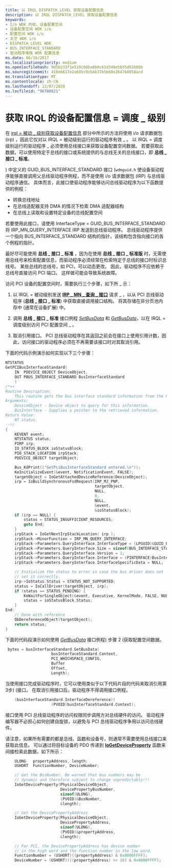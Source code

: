 ```yaml
---
title: 以 IRQL DISPATCH_LEVEL 获取设备配置信息
description: 以 IRQL DISPATCH_LEVEL 获取设备配置信息
keywords:
- I/o WDK 内核，设备配置空间
- 设备配置空间 WDK i/o
- 配置空间 WDK i/o
- 太空 WDK i/o
- DISPATCH_LEVEL WDK
- BUS_INTERFACE_STANDARD
- 驱动程序堆栈 WDK 配置信息
ms.date: 06/16/2017
ms.localizationpriority: medium
ms.openlocfilehash: 9d5b233f1e519c68ba0b0c61d348e5035d92686b
ms.sourcegitcommit: 418e6617e2a695c9cb4b37b5b60e264760858acd
ms.translationtype: MT
ms.contentlocale: zh-CN
ms.lasthandoff: 12/07/2020
ms.locfileid: "96788621"
---
```

# <a name="obtaining-device-configuration-information-at-irql--dispatch_level"></a>获取 IRQL 的设备配置信息 = 调度 \_ 级别





在 [irql = 被动 \_ 级别获取设备配置信息](obtaining-device-configuration-information-at-irql---passive-level.md) 部分中所示的方法将使用 i/o 请求数据包 (irp) ，因此它仅对以 IRQL = 被动级别运行的驱动程序有效 \_ 。 以 IRQL = 调度级别运行的驱动程序 \_ 必须使用总线接口来获取设备配置空间数据。 若要获取此数据，可以使用特定于总线的接口或系统提供的与总线无关的总线接口，即 **总线 \_ 接口 \_ 标准**。

) 中定义的 GUID_BUS_INTERFACE_STANDARD 接口 (`wdmguid.h` 使设备驱动程序能够直接调用父总线驱动程序例程，而不是使用 i/o 请求数据包 (IRP) 与总线驱动程序通信。 具体而言，此接口使驱动程序能够访问总线驱动程序为以下函数提供的例程：

-    转换总线地址 
-    在总线适配器支持 DMA 的情况下检索 DMA 适配器结构 
-    在总线上读取和设置特定设备的总线配置空间 

若要使用此接口，请使用 InterfaceType = GUID_BUS_INTERFACE_STANDARD 将 IRP_MN_QUERY_INTERFACE IRP 发送到总线驱动程序。 总线驱动程序提供一个指向 BUS_INTERFACE_STANDARD 结构的指针，该结构包含指向接口的各个例程的指针。


最好尽可能使用 **总线 \_ 接口 \_ 标准** ，因为在使用 **总线 \_ 接口 \_ 标准版** 时，无需使用总线号来检索配置信息，而驱动程序必须经常在检索特定于总线的接口时标识总线号。 某些总线的总线号，如 PCI，可以动态更改。 因此，驱动程序不应依赖于总线号直接访问 PCI 端口。 这样做可能会导致系统故障。

访问 PCI 设备的配置空间时，需要执行三个步骤，如下所 \_ 示：

1.  以 IRQL = 被动级别发送 [**IRP \_ MN \_ 查询 \_ 接口**](./irp-mn-query-interface.md) 请求 \_ ，以从 PCI 总线驱动程序 (**总线 \_ 接口 \_ 标准**) 中获取直接调用接口结构。 将其存储在非分页池内存中 (通常在设备扩展) 中。

2.  调用 **总线 \_ 接口 \_ 标准** 接口例程 [*SetBusData*](/previous-versions/windows/hardware/drivers/gg604856(v=vs.85)) 和 [*GetBusData*](/windows-hardware/drivers/ddi/wdm/nc-wdm-get_set_device_data)，以在 IRQL = 调度级别访问 PCI 配置空间 \_ 。

3.  取消引用接口。 PCI 总线驱动程序在其返回之前会在接口上使用引用计数，因此，访问接口的驱动程序必须在不再需要该接口时对其取消引用。

下面的代码示例演示如何实现以下三个步骤：

```cpp
NTSTATUS
GetPCIBusInterfaceStandard(
    IN  PDEVICE_OBJECT DeviceObject,
    OUT PBUS_INTERFACE_STANDARD BusInterfaceStandard
    )
/*++
Routine Description:
    This routine gets the bus interface standard information from the PDO.
Arguments:
    DeviceObject - Device object to query for this information.
    BusInterface - Supplies a pointer to the retrieved information.
Return Value:
    NT status.
--*/ 
{
    KEVENT event;
    NTSTATUS status;
    PIRP irp;
    IO_STATUS_BLOCK ioStatusBlock;
    PIO_STACK_LOCATION irpStack;
    PDEVICE_OBJECT targetObject;

    Bus_KdPrint(("GetPciBusInterfaceStandard entered.\n"));
    KeInitializeEvent(&event, NotificationEvent, FALSE);
    targetObject = IoGetAttachedDeviceReference(DeviceObject);
    irp = IoBuildSynchronousFsdRequest(IRP_MJ_PNP,
                                       targetObject,
                                       NULL,
                                       0,
                                       NULL,
                                       &event,
                                       &ioStatusBlock);
    if (irp == NULL) {
        status = STATUS_INSUFFICIENT_RESOURCES;
        goto End;
    }
    irpStack = IoGetNextIrpStackLocation( irp );
    irpStack->MinorFunction = IRP_MN_QUERY_INTERFACE;
    irpStack->Parameters.QueryInterface.InterfaceType = (LPGUID)&GUID_BUS_INTERFACE_STANDARD;
    irpStack->Parameters.QueryInterface.Size = sizeof(BUS_INTERFACE_STANDARD);
    irpStack->Parameters.QueryInterface.Version = 1;
    irpStack->Parameters.QueryInterface.Interface = (PINTERFACE)BusInterfaceStandard;
    irpStack->Parameters.QueryInterface.InterfaceSpecificData = NULL;

    // Initialize the status to error in case the bus driver does not 
    // set it correctly.
    irp->IoStatus.Status = STATUS_NOT_SUPPORTED;
    status = IoCallDriver(targetObject, irp);
    if (status == STATUS_PENDING) {
        KeWaitForSingleObject(&event, Executive, KernelMode, FALSE, NULL);
        status = ioStatusBlock.Status;
    }
End:
    // Done with reference
    ObDereferenceObject(targetObject);
    return status;
}
```

下面的代码段演示如何使用 [*GetBusData*](/windows-hardware/drivers/ddi/wdm/nc-wdm-get_set_device_data) 接口例程) 步骤 2 (获取配置空间数据。

```cpp
 bytes = busInterfaceStandard.GetBusData(
                    busInterfaceStandard.Context,
                    PCI_WHICHSPACE_CONFIG,
                    Buffer
                    Offset,
                    Length);
```

当使用接口完成驱动程序时，它可以使用类似于以下代码片段的代码来取消引用第3步)  (接口。 在取消引用接口后，驱动程序不得调用接口例程。

```cpp
    (busInterfaceStandard.InterfaceDereference)(
                    (PVOID)busInterfaceStandard.Context);
```

接口使用 PCI 总线驱动程序的访问权限同步调用方对总线硬件的访问。 驱动程序编写器不必担心如何创建自旋锁，以避免与 PCI 总线驱动程序争用以访问总线硬件。

请注意，如果所有需要的都是总线、函数和设备号，则通常不需要使用总线接口来获取此信息。 可以通过将目标设备的 PDO 传递到 [**IoGetDeviceProperty**](/windows-hardware/drivers/ddi/wdm/nf-wdm-iogetdeviceproperty) 函数来间接检索此数据，如下所示：

```cpp
    ULONG   propertyAddress, length;
    USHORT  FunctionNumber, DeviceNumber;

    // Get the BusNumber. Be warned that bus numbers may be
    // dynamic and therefore subject to change unpredictably!!!
    IoGetDeviceProperty(PhysicalDeviceObject,
                        DevicePropertyBusNumber,
                        sizeof(ULONG),
                        (PVOID)&BusNumber,
                        &length);

    // Get the DevicePropertyAddress
    IoGetDeviceProperty(PhysicalDeviceObject,
                        DevicePropertyAddress,
                        sizeof(ULONG),
                        (PVOID)&propertyAddress,
                        &length);

    // For PCI, the DevicePropertyAddress has device number 
    // in the high word and the function number in the low word. 
    FunctionNumber = (USHORT)((propertyAddress) & 0x0000FFFF);
    DeviceNumber = (USHORT)(((propertyAddress) >> 16) & 0x0000FFFF);
```

 

